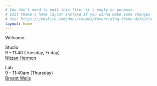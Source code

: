 ```yaml
---
# You don't need to edit this file, it's empty on purpose.
# Edit theme's home layout instead if you wanna make some changes
# See: https://jekyllrb.com/docs/themes/#overriding-theme-defaults
layout: home
---
```


Welcome.


Studio  
9 – 11:40 (Tuesday, Friday)  
[Nitzan Hermon](mailto:x@vvvvvv.co)  


Lab  
9 – 11:40am (Thursday)  
[Bryant Wells](mailto:bryant@bryantwells.com)